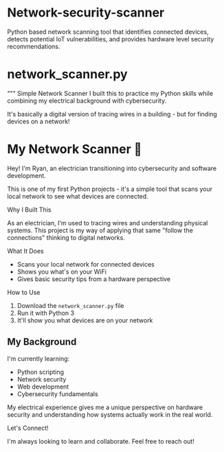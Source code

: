 # Network-security-scanner
Python based network scanning tool that identifies connected devices, detects potential IoT vulnerabilities, and provides hardware level security recommendations.
# network_scanner.py
"""
Simple Network Scanner
I built this to practice my Python skills while combining my electrical background with cybersecurity.

It's basically a digital version of tracing wires in a building - but for finding devices on a network!

# My Network Scanner 🔌

Hey! I'm Ryan, an electrician transitioning into cybersecurity and software development. 

This is one of my first Python projects - it's a simple tool that scans your local network to see what devices are connected.

Why I Built This

As an electrician, I'm used to tracing wires and understanding physical systems. This project is my way of applying that same "follow the connections" thinking to digital networks.

 What It Does

- Scans your local network for connected devices
- Shows you what's on your WiFi
- Gives basic security tips from a hardware perspective

 How to Use

1. Download the `network_scanner.py` file
2. Run it with Python 3
3. It'll show you what devices are on your network

## My Background

I'm currently learning:
- Python scripting
- Network security  
- Web development
- Cybersecurity fundamentals

My electrical experience gives me a unique perspective on hardware security and understanding how systems actually work in the real world.

 Let's Connect!

I'm always looking to learn and collaborate. Feel free to reach out!
